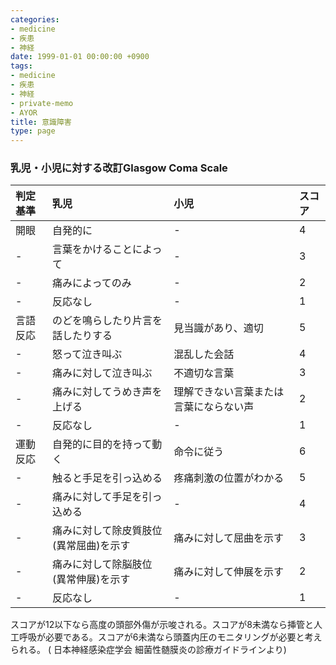 ```yaml
---
categories:
- medicine
- 疾患
- 神経
date: 1999-01-01 00:00:00 +0900
tags:
- medicine
- 疾患
- 神経
- private-memo
- AYOR
title: 意識障害
type: page
---
```


### 乳児・小児に対する改訂Glasgow Coma Scale

|判定基準|乳児|小児|スコア|
|:----|:----|:----|:----|
|開眼|自発的に|-|4|
|-|言葉をかけることによって|-|3|
|-|痛みによってのみ|-|2|
|-|反応なし|-|1|
|言語反応|のどを鳴らしたり片言を話したりする|見当識があり、適切|5|
|-|怒って泣き叫ぶ|混乱した会話|4|
|-|痛みに対して泣き叫ぶ|不適切な言葉|3|
|-|痛みに対してうめき声を上げる|理解できない言葉または言葉にならない声|2|
|-|反応なし|-|1|
|運動反応|自発的に目的を持って動く|命令に従う|6|
|-|触ると手足を引っ込める|疼痛刺激の位置がわかる|5|
|-|痛みに対して手足を引っ込める|-|4|
|-|痛みに対して除皮質肢位(異常屈曲)を示す|痛みに対して屈曲を示す|3|
|-|痛みに対して除脳肢位(異常伸展)を示す|痛みに対して伸展を示す|2|
|-|反応なし|-|1|

スコアが12以下なら高度の頭部外傷が示唆される。スコアが8未満なら挿管と人工呼吸が必要である。スコアが6未満なら頭蓋内圧のモニタリングが必要と考えられる。
( 日本神経感染症学会 細菌性髄膜炎の診療ガイドラインより)
